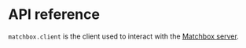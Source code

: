 # API reference

`matchbox.client` is the client used to interact with the [Matchbox server](../../server/install.md).